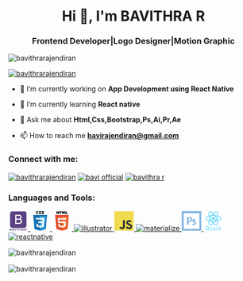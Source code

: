<h1 align="center">Hi 👋, I'm BAVITHRA R</h1>
<h3 align="center">Frontend Developer|Logo Designer|Motion Graphic</h3>

<p align="left"> <img src="https://komarev.com/ghpvc/?username=bavithrarajendiran&label=Profile%20views&color=0e75b6&style=flat" alt="bavithrarajendiran" /> </p>

<p align="left"> <a href="https://github.com/ryo-ma/github-profile-trophy"><img src="https://github-profile-trophy.vercel.app/?username=bavithrarajendiran" alt="bavithrarajendiran" /></a> </p>

- 🔭 I’m currently working on **App Development using React Native**

- 🌱 I’m currently learning **React native**

- 💬 Ask me about **Html,Css,Bootstrap,Ps,Ai,Pr,Ae**

- 📫 How to reach me **bavirajendiran@gmail.com**

<h3 align="left">Connect with me:</h3>
<p align="left">
<a href="https://linkedin.com/in/bavithrarajendiran" target="blank"><img align="center" src="https://raw.githubusercontent.com/rahuldkjain/github-profile-readme-generator/master/src/images/icons/Social/linked-in-alt.svg" alt="bavithrarajendiran" height="30" width="40" /></a>
<a href="https://www.youtube.com/c/bavi official" target="blank"><img align="center" src="https://raw.githubusercontent.com/rahuldkjain/github-profile-readme-generator/master/src/images/icons/Social/youtube.svg" alt="bavi official" height="30" width="40" /></a>
<a href="https://www.hackerearth.com/bavithra r" target="blank"><img align="center" src="https://raw.githubusercontent.com/rahuldkjain/github-profile-readme-generator/master/src/images/icons/Social/hackerearth.svg" alt="bavithra r" height="30" width="40" /></a>
</p>

<h3 align="left">Languages and Tools:</h3>
<p align="left"> <a href="https://getbootstrap.com" target="_blank"> <img src="https://raw.githubusercontent.com/devicons/devicon/master/icons/bootstrap/bootstrap-plain-wordmark.svg" alt="bootstrap" width="40" height="40"/> </a> <a href="https://www.w3schools.com/css/" target="_blank"> <img src="https://raw.githubusercontent.com/devicons/devicon/master/icons/css3/css3-original-wordmark.svg" alt="css3" width="40" height="40"/> </a> <a href="https://www.w3.org/html/" target="_blank"> <img src="https://raw.githubusercontent.com/devicons/devicon/master/icons/html5/html5-original-wordmark.svg" alt="html5" width="40" height="40"/> </a> <a href="https://www.adobe.com/in/products/illustrator.html" target="_blank"> <img src="https://www.vectorlogo.zone/logos/adobe_illustrator/adobe_illustrator-icon.svg" alt="illustrator" width="40" height="40"/> </a> <a href="https://developer.mozilla.org/en-US/docs/Web/JavaScript" target="_blank"> <img src="https://raw.githubusercontent.com/devicons/devicon/master/icons/javascript/javascript-original.svg" alt="javascript" width="40" height="40"/> </a> <a href="https://materializecss.com/" target="_blank"> <img src="https://raw.githubusercontent.com/prplx/svg-logos/5585531d45d294869c4eaab4d7cf2e9c167710a9/svg/materialize.svg" alt="materialize" width="40" height="40"/> </a> <a href="https://www.photoshop.com/en" target="_blank"> <img src="https://raw.githubusercontent.com/devicons/devicon/master/icons/photoshop/photoshop-line.svg" alt="photoshop" width="40" height="40"/> </a> <a href="https://reactjs.org/" target="_blank"> <img src="https://raw.githubusercontent.com/devicons/devicon/master/icons/react/react-original-wordmark.svg" alt="react" width="40" height="40"/> </a> <a href="https://reactnative.dev/" target="_blank"> <img src="https://reactnative.dev/img/header_logo.svg" alt="reactnative" width="40" height="40"/> </a> </p>

<p><img align="center" src="https://github-readme-stats.vercel.app/api/top-langs?username=bavithrarajendiran&show_icons=true&locale=en&layout=compact" alt="bavithrarajendiran" /></p>

<p><img align="center" src="https://github-readme-streak-stats.herokuapp.com/?user=bavithrarajendiran&" alt="bavithrarajendiran" /></p>

